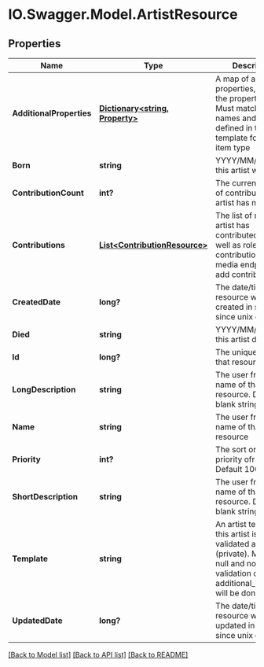 # IO.Swagger.Model.ArtistResource
## Properties

Name | Type | Description | Notes
------------ | ------------- | ------------- | -------------
**AdditionalProperties** | [**Dictionary&lt;string, Property&gt;**](Property.md) | A map of additional properties, keyed on the property name.  Must match the names and types defined in the template for this item type | [optional] 
**Born** | **string** | YYYY/MM/DD when this artist was born | [optional] 
**ContributionCount** | **int?** | The current number of contributions the artist has made | [optional] 
**Contributions** | [**List&lt;ContributionResource&gt;**](ContributionResource.md) | The list of media this artist has contributed to as well as role(s) during contribution.  Use media endpoint to add contributions | [optional] 
**CreatedDate** | **long?** | The date/time this resource was created in seconds since unix epoch | [optional] 
**Died** | **string** | YYYY/MM/DD when this artist died | [optional] 
**Id** | **long?** | The unique ID for that resource | [optional] 
**LongDescription** | **string** | The user friendly name of that resource. Defaults to blank string | [optional] 
**Name** | **string** | The user friendly name of that resource | 
**Priority** | **int?** | The sort order priority ofr the artist.  Default 100 | [optional] 
**ShortDescription** | **string** | The user friendly name of that resource. Defaults to blank string | [optional] 
**Template** | **string** | An artist template this artist is validated against (private). May be null and no validation of additional_properties will be done | [optional] 
**UpdatedDate** | **long?** | The date/time this resource was last updated in seconds since unix epoch | [optional] 

[[Back to Model list]](../README.md#documentation-for-models) [[Back to API list]](../README.md#documentation-for-api-endpoints) [[Back to README]](../README.md)

